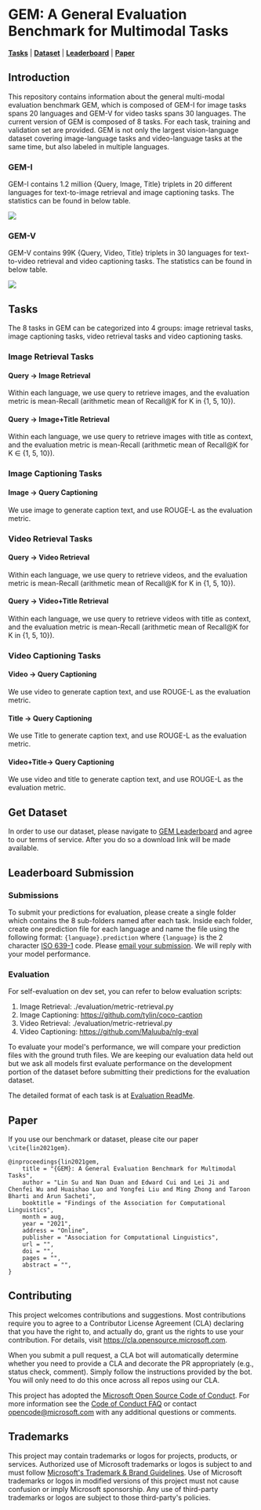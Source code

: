 # GEM: A General Evaluation Benchmark for Multimodal Tasks
[**Tasks**](#tasks) |
[**Dataset**](#get-dataset) |
[**Leaderboard**](https://microsoft.github.io/GEM/) |
[**Paper**](https://arxiv.org/abs/2106.09889)

## Introduction
This repository contains information about the general multi-modal evaluation benchmark GEM, which is composed of GEM-I for image tasks spans 20 languages and GEM-V for video tasks spans 30 languages.
The current version of GEM is composed of 8 tasks. For each task, training and validation set are provided. GEM is not only the largest vision-language dataset covering image-language tasks and video-language tasks at the same time, but also labeled in multiple languages.

### GEM-I
GEM-I contains 1.2 million {Query, Image, Title} triplets in 20 different languages for text-to-image retrieval and image captioning tasks. The statistics can be found in below table.


![](./img/GEM-I.PNG)


### GEM-V
GEM-V contains 99K {Query, Video, Title} triplets in 30 languages for text-to-video retrieval and video captioning tasks. The statistics can be found in below table.

![](./img/GEM-V.PNG)


## Tasks
The 8 tasks in GEM can be categorized into 4 groups: image retrieval tasks, image captioning tasks, video retrieval tasks and video captioning tasks.

### Image Retrieval Tasks

#### Query -> Image Retrieval
Within each language, we use query to retrieve images, and the evaluation metric is mean-Recall (arithmetic mean of Recall@K for K in {1, 5, 10}).

#### Query -> Image+Title Retrieval
Within each language, we use query to retrieve images with title as context, and the evaluation metric is mean-Recall (arithmetic mean of Recall@K for K ∈ {1, 5, 10}).

### Image Captioning Tasks

#### Image -> Query Captioning
We use image to generate caption text, and use ROUGE-L as the evaluation metric.


### Video Retrieval Tasks

#### Query -> Video Retrieval
Within each language, we use query to retrieve videos, and the evaluation metric is mean-Recall (arithmetic mean of Recall@K for K in {1, 5, 10}).

#### Query -> Video+Title Retrieval
Within each language, we use query to retrieve videos with title as context, and the evaluation metric is mean-Recall (arithmetic mean of Recall@K for K in {1, 5, 10}).

### Video Captioning Tasks

#### Video -> Query Captioning
We use video to generate caption text, and use ROUGE-L as the evaluation metric.

#### Title -> Query Captioning
We use Title to generate caption text, and use ROUGE-L as the evaluation metric.

#### Video+Title-> Query Captioning
We use video and title to generate caption text, and use ROUGE-L as the evaluation metric.

## Get Dataset
In order to use our dataset, please navigate to [GEM Leaderboard](https://microsoft.github.io/GEM/) and agree to our terms of service. After you do so a download link will be made available.

## Leaderboard Submission
### Submissions
To submit your predictions for evaluation, please create a single folder which contains the 8 sub-folders named after each task. 
Inside each folder, create one prediction file for each language and name the file using the following format: `{language}.prediction` where `{language}` is the 2 character [ISO 639-1](https://en.wikipedia.org/wiki/List_of_ISO_639-1_codes) code.
Please <a href='GEM-team@microsoft.com'>email your submission</a>. We will reply with your model performance.

### Evaluation
For self-evaluation on dev set, you can refer to below evaluation scripts:
1. Image Retrieval: ./evaluation/metric-retrieval.py
2. Image Captioning: https://github.com/tylin/coco-caption
3. Video Retrieval: ./evaluation/metric-retrieval.py
4. Video Captioning: https://github.com/Maluuba/nlg-eval

To evaluate your model's performance, we will compare your prediction files with the ground truth files.
We are keeping our evaluation data held out but we ask all models first evaluate performance on the development portion of the dataset before submitting their predictions for the evaluation dataset.

The detailed format of each task is at [Evaluation ReadMe](./evaluation/README.md).

## Paper
If you use our benchmark or dataset, please cite our paper `\cite{lin2021gem}`.
```
@inproceedings{lin2021gem,
    title = "{GEM}: A General Evaluation Benchmark for Multimodal Tasks",
    author = "Lin Su and Nan Duan and Edward Cui and Lei Ji and Chenfei Wu and Huaishao Luo and Yongfei Liu and Ming Zhong and Taroon Bharti and Arun Sacheti",
    booktitle = "Findings of the Association for Computational Linguistics",
    month = aug,
    year = "2021",
    address = "Online",
    publisher = "Association for Computational Linguistics",
    url = "",
    doi = "",
    pages = "",
    abstract = "",
}
```

## Contributing

This project welcomes contributions and suggestions.  Most contributions require you to agree to a
Contributor License Agreement (CLA) declaring that you have the right to, and actually do, grant us
the rights to use your contribution. For details, visit https://cla.opensource.microsoft.com.

When you submit a pull request, a CLA bot will automatically determine whether you need to provide
a CLA and decorate the PR appropriately (e.g., status check, comment). Simply follow the instructions
provided by the bot. You will only need to do this once across all repos using our CLA.

This project has adopted the [Microsoft Open Source Code of Conduct](https://opensource.microsoft.com/codeofconduct/).
For more information see the [Code of Conduct FAQ](https://opensource.microsoft.com/codeofconduct/faq/) or
contact [opencode@microsoft.com](mailto:opencode@microsoft.com) with any additional questions or comments.

## Trademarks

This project may contain trademarks or logos for projects, products, or services. Authorized use of Microsoft 
trademarks or logos is subject to and must follow 
[Microsoft's Trademark & Brand Guidelines](https://www.microsoft.com/en-us/legal/intellectualproperty/trademarks/usage/general).
Use of Microsoft trademarks or logos in modified versions of this project must not cause confusion or imply Microsoft sponsorship.
Any use of third-party trademarks or logos are subject to those third-party's policies.
